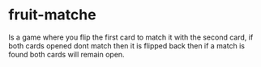 # fruit-matche
Is a  game where you flip the first card to match it with the second card, if both cards opened dont match then it is flipped back then if a match is found both cards will remain open.
